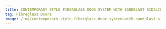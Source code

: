 ```yaml
---
title: CONTEMPORARY STYLE FIBERGLASS DOOR SYSTEM WITH SANDBLAST SIDELIGHT AND PULL BAR
tag: Fibreglass Doors
image: /img/contemporary-style-fiberglass-door-system-with-sandblast-sidelight-and-pull-bar-e1501596074496.jpg
---
```

